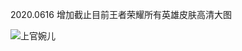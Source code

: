 2020.0616 增加截止目前王者荣耀所有英雄皮肤高清大图

![上官婉儿](https://cdn.jsdelivr.net/gh/removeif/cdn/wzry/skin/%E4%B8%8A%E5%AE%98%E5%A9%89%E5%84%BF-4.jpg)
